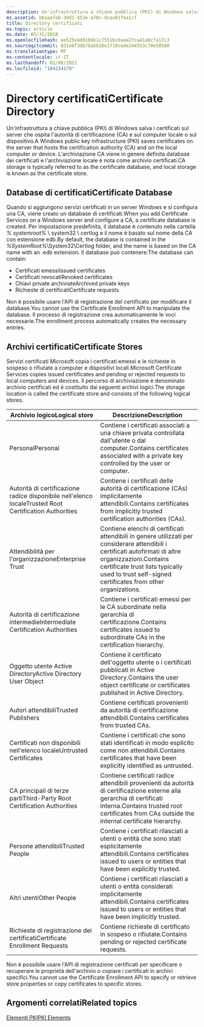 ```yaml
---
description: Un'infrastruttura a chiave pubblica (PKI) di Windows salva i certificati sul server che ospita l'autorità di certificazione (CA) e sul computer locale o sul dispositivo.
ms.assetid: b6aaafeb-30d1-453e-a70c-dcaa01fea1cf
title: Directory certificati
ms.topic: article
ms.date: 05/31/2018
ms.openlocfilehash: ee525e4d910de1c75516c6aaa27ca41a6cfa17c3
ms.sourcegitcommit: 831e8f3db78ab820e1710cede244553c70e50500
ms.translationtype: MT
ms.contentlocale: it-IT
ms.lasthandoff: 01/08/2021
ms.locfileid: "104234170"
---
```

# <a name="certificate-directory"></a><span data-ttu-id="3f9bd-103">Directory certificati</span><span class="sxs-lookup"><span data-stu-id="3f9bd-103">Certificate Directory</span></span>

<span data-ttu-id="3f9bd-104">Un'infrastruttura a chiave pubblica (PKI) di Windows salva i certificati sul server che ospita l'autorità di certificazione (CA) e sul computer locale o sul dispositivo.</span><span class="sxs-lookup"><span data-stu-id="3f9bd-104">A Windows public key infrastructure (PKI) saves certificates on the server that hosts the certification authority (CA) and on the local computer or device.</span></span> <span data-ttu-id="3f9bd-105">L'archiviazione CA viene in genere definita database dei certificati e l'archiviazione locale è nota come archivio certificati.</span><span class="sxs-lookup"><span data-stu-id="3f9bd-105">CA storage is typically referred to as the certificate database, and local storage is known as the certificate store.</span></span>

## <a name="certificate-database"></a><span data-ttu-id="3f9bd-106">Database di certificati</span><span class="sxs-lookup"><span data-stu-id="3f9bd-106">Certificate Database</span></span>

<span data-ttu-id="3f9bd-107">Quando si aggiungono servizi certificati in un server Windows e si configura una CA, viene creato un database di certificati.</span><span class="sxs-lookup"><span data-stu-id="3f9bd-107">When you add Certificate Services on a Windows server and configure a CA, a certificate database is created.</span></span> <span data-ttu-id="3f9bd-108">Per impostazione predefinita, il database è contenuto nella cartella *% systemroot%* \\ system32 \\ certlog e il nome è basato sul nome della CA con estensione edb.</span><span class="sxs-lookup"><span data-stu-id="3f9bd-108">By default, the database is contained in the *%SystemRoot%*\\System32\\Certlog folder, and the name is based on the CA name with an .edb extension.</span></span> <span data-ttu-id="3f9bd-109">Il database può contenere:</span><span class="sxs-lookup"><span data-stu-id="3f9bd-109">The database can contain:</span></span>

-   <span data-ttu-id="3f9bd-110">Certificati emessi</span><span class="sxs-lookup"><span data-stu-id="3f9bd-110">Issued certificates</span></span>
-   <span data-ttu-id="3f9bd-111">Certificati revocati</span><span class="sxs-lookup"><span data-stu-id="3f9bd-111">Revoked certificates</span></span>
-   <span data-ttu-id="3f9bd-112">Chiavi private archiviate</span><span class="sxs-lookup"><span data-stu-id="3f9bd-112">Archived private keys</span></span>
-   <span data-ttu-id="3f9bd-113">Richieste di certificati</span><span class="sxs-lookup"><span data-stu-id="3f9bd-113">Certificate requests</span></span>

<span data-ttu-id="3f9bd-114">Non è possibile usare l'API di registrazione del certificato per modificare il database.</span><span class="sxs-lookup"><span data-stu-id="3f9bd-114">You cannot use the Certificate Enrollment API to manipulate the database.</span></span> <span data-ttu-id="3f9bd-115">Il processo di registrazione crea automaticamente le voci necessarie.</span><span class="sxs-lookup"><span data-stu-id="3f9bd-115">The enrollment process automatically creates the necessary entries.</span></span>

## <a name="certificate-stores"></a><span data-ttu-id="3f9bd-116">Archivi certificati</span><span class="sxs-lookup"><span data-stu-id="3f9bd-116">Certificate Stores</span></span>

<span data-ttu-id="3f9bd-117">Servizi certificati Microsoft copia i certificati emessi e le richieste in sospeso o rifiutate a computer e dispositivi locali.</span><span class="sxs-lookup"><span data-stu-id="3f9bd-117">Microsoft Certificate Services copies issued certificates and pending or rejected requests to local computers and devices.</span></span> <span data-ttu-id="3f9bd-118">Il percorso di archiviazione è denominato archivio certificati ed è costituito dai seguenti archivi logici.</span><span class="sxs-lookup"><span data-stu-id="3f9bd-118">The storage location is called the certificate store and consists of the following logical stores.</span></span>

| <span data-ttu-id="3f9bd-119">Archivio logico</span><span class="sxs-lookup"><span data-stu-id="3f9bd-119">Logical store</span></span>                                         | <span data-ttu-id="3f9bd-120">Descrizione</span><span class="sxs-lookup"><span data-stu-id="3f9bd-120">Description</span></span>                                                                                                            |
|-------------------------------------------------------|------------------------------------------------------------------------------------------------------------------------|
| <span data-ttu-id="3f9bd-121">Personal</span><span class="sxs-lookup"><span data-stu-id="3f9bd-121">Personal</span></span><br/>                                   | <span data-ttu-id="3f9bd-122">Contiene i certificati associati a una chiave privata controllata dall'utente o dal computer.</span><span class="sxs-lookup"><span data-stu-id="3f9bd-122">Contains certificates associated with a private key controlled by the user or computer.</span></span><br/>                     |
| <span data-ttu-id="3f9bd-123">Autorità di certificazione radice disponibile nell'elenco locale</span><span class="sxs-lookup"><span data-stu-id="3f9bd-123">Trusted Root Certification Authorities</span></span><br/>     | <span data-ttu-id="3f9bd-124">Contiene i certificati delle autorità di certificazione (CAs) implicitamente attendibili.</span><span class="sxs-lookup"><span data-stu-id="3f9bd-124">Contains certificates from implicitly trusted certification authorities (CAs).</span></span><br/>                              |
| <span data-ttu-id="3f9bd-125">Attendibilità per l'organizzazione</span><span class="sxs-lookup"><span data-stu-id="3f9bd-125">Enterprise Trust</span></span><br/>                           | <span data-ttu-id="3f9bd-126">Contiene elenchi di certificati attendibili in genere utilizzati per considerare attendibili i certificati autofirmati di altre organizzazioni.</span><span class="sxs-lookup"><span data-stu-id="3f9bd-126">Contains certificate trust lists typically used to trust self-signed certificates from other organizations.</span></span><br/> |
| <span data-ttu-id="3f9bd-127">Autorità di certificazione intermedie</span><span class="sxs-lookup"><span data-stu-id="3f9bd-127">Intermediate Certification Authorities</span></span><br/>     | <span data-ttu-id="3f9bd-128">Contiene i certificati emessi per le CA subordinate nella gerarchia di certificazione.</span><span class="sxs-lookup"><span data-stu-id="3f9bd-128">Contains certificates issued to subordinate CAs in the certification hierarchy.</span></span><br/>                             |
| <span data-ttu-id="3f9bd-129">Oggetto utente Active Directory</span><span class="sxs-lookup"><span data-stu-id="3f9bd-129">Active Directory User Object</span></span><br/>               | <span data-ttu-id="3f9bd-130">Contiene il certificato dell'oggetto utente o i certificati pubblicati in Active Directory.</span><span class="sxs-lookup"><span data-stu-id="3f9bd-130">Contains the user object certificate or certificates published in Active Directory.</span></span><br/>                         |
| <span data-ttu-id="3f9bd-131">Autori attendibili</span><span class="sxs-lookup"><span data-stu-id="3f9bd-131">Trusted Publishers</span></span><br/>                         | <span data-ttu-id="3f9bd-132">Contiene certificati provenienti da autorità di certificazione attendibili.</span><span class="sxs-lookup"><span data-stu-id="3f9bd-132">Contains certificates from trusted CAs.</span></span><br/>                                                                     |
| <span data-ttu-id="3f9bd-133">Certificati non disponibili nell'elenco locale</span><span class="sxs-lookup"><span data-stu-id="3f9bd-133">Untrusted Certificates</span></span><br/>                     | <span data-ttu-id="3f9bd-134">Contiene i certificati che sono stati identificati in modo esplicito come non attendibili.</span><span class="sxs-lookup"><span data-stu-id="3f9bd-134">Contains certificates that have been explicitly identified as untrusted.</span></span><br/>                                    |
| <span data-ttu-id="3f9bd-135">CA principali di terze parti</span><span class="sxs-lookup"><span data-stu-id="3f9bd-135">Third-Party Root Certification Authorities</span></span><br/> | <span data-ttu-id="3f9bd-136">Contiene certificati radice attendibili provenienti da autorità di certificazione esterne alla gerarchia di certificati interna.</span><span class="sxs-lookup"><span data-stu-id="3f9bd-136">Contains trusted root certificates from CAs outside the internal certificate hierarchy.</span></span><br/>                     |
| <span data-ttu-id="3f9bd-137">Persone attendibili</span><span class="sxs-lookup"><span data-stu-id="3f9bd-137">Trusted People</span></span><br/>                             | <span data-ttu-id="3f9bd-138">Contiene i certificati rilasciati a utenti o entità che sono stati esplicitamente attendibili.</span><span class="sxs-lookup"><span data-stu-id="3f9bd-138">Contains certificates issued to users or entities that have been explicitly trusted.</span></span><br/>                        |
| <span data-ttu-id="3f9bd-139">Altri utenti</span><span class="sxs-lookup"><span data-stu-id="3f9bd-139">Other People</span></span><br/>                               | <span data-ttu-id="3f9bd-140">Contiene i certificati rilasciati a utenti o entità considerati implicitamente attendibili.</span><span class="sxs-lookup"><span data-stu-id="3f9bd-140">Contains certificates issued to users or entities that have been implicitly trusted.</span></span><br/>                        |
| <span data-ttu-id="3f9bd-141">Richieste di registrazione dei certificati</span><span class="sxs-lookup"><span data-stu-id="3f9bd-141">Certificate Enrollment Requests</span></span><br/>            | <span data-ttu-id="3f9bd-142">Contiene richieste di certificato in sospeso o rifiutate.</span><span class="sxs-lookup"><span data-stu-id="3f9bd-142">Contains pending or rejected certificate requests.</span></span><br/>                                                          |



 

<span data-ttu-id="3f9bd-143">Non è possibile usare l'API di registrazione certificati per specificare o recuperare le proprietà dell'archivio o copiare i certificati in archivi specifici.</span><span class="sxs-lookup"><span data-stu-id="3f9bd-143">You cannot use the Certificate Enrollment API to specify or retrieve store properties or copy certificates to specific stores.</span></span>

## <a name="related-topics"></a><span data-ttu-id="3f9bd-144">Argomenti correlati</span><span class="sxs-lookup"><span data-stu-id="3f9bd-144">Related topics</span></span>

<dl> <dt>

[<span data-ttu-id="3f9bd-145">Elementi PKI</span><span class="sxs-lookup"><span data-stu-id="3f9bd-145">PKI Elements</span></span>](about-pki-components.md)
</dt> </dl>

 

 




